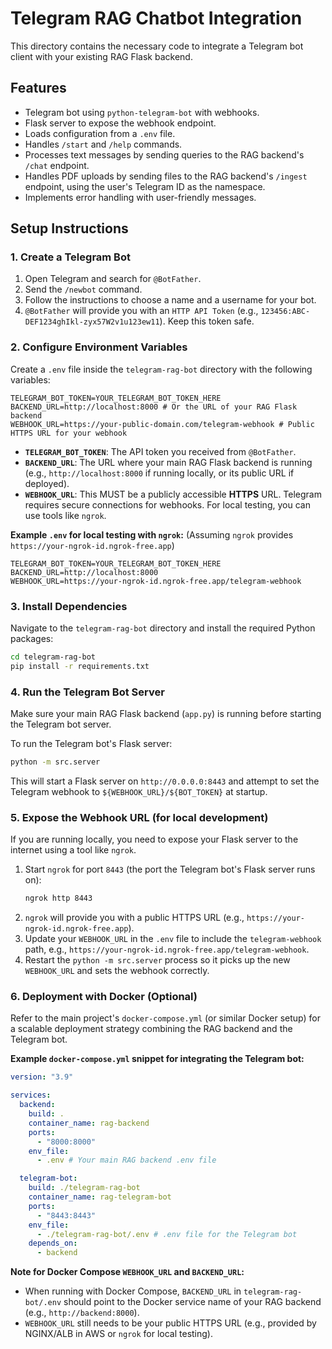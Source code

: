 # Telegram RAG Chatbot Integration

This directory contains the necessary code to integrate a Telegram bot client with your existing RAG Flask backend.

## Features
- Telegram bot using `python-telegram-bot` with webhooks.
- Flask server to expose the webhook endpoint.
- Loads configuration from a `.env` file.
- Handles `/start` and `/help` commands.
- Processes text messages by sending queries to the RAG backend's `/chat` endpoint.
- Handles PDF uploads by sending files to the RAG backend's `/ingest` endpoint, using the user's Telegram ID as the namespace.
- Implements error handling with user-friendly messages.

## Setup Instructions

### 1. Create a Telegram Bot
1. Open Telegram and search for `@BotFather`.
2. Send the `/newbot` command.
3. Follow the instructions to choose a name and a username for your bot.
4. `@BotFather` will provide you with an `HTTP API Token` (e.g., `123456:ABC-DEF1234ghIkl-zyx57W2v1u123ew11`). Keep this token safe.

### 2. Configure Environment Variables
Create a `.env` file inside the `telegram-rag-bot` directory with the following variables:

```
TELEGRAM_BOT_TOKEN=YOUR_TELEGRAM_BOT_TOKEN_HERE
BACKEND_URL=http://localhost:8000 # Or the URL of your RAG Flask backend
WEBHOOK_URL=https://your-public-domain.com/telegram-webhook # Public HTTPS URL for your webhook
```

- **`TELEGRAM_BOT_TOKEN`**: The API token you received from `@BotFather`.
- **`BACKEND_URL`**: The URL where your main RAG Flask backend is running (e.g., `http://localhost:8000` if running locally, or its public URL if deployed).
- **`WEBHOOK_URL`**: This MUST be a publicly accessible **HTTPS** URL. Telegram requires secure connections for webhooks. For local testing, you can use tools like `ngrok`.

**Example `.env` for local testing with `ngrok`:**
(Assuming `ngrok` provides `https://your-ngrok-id.ngrok-free.app`)
```
TELEGRAM_BOT_TOKEN=YOUR_TELEGRAM_BOT_TOKEN_HERE
BACKEND_URL=http://localhost:8000
WEBHOOK_URL=https://your-ngrok-id.ngrok-free.app/telegram-webhook
```

### 3. Install Dependencies
Navigate to the `telegram-rag-bot` directory and install the required Python packages:

```bash
cd telegram-rag-bot
pip install -r requirements.txt
```

### 4. Run the Telegram Bot Server
Make sure your main RAG Flask backend (`app.py`) is running before starting the Telegram bot server.

To run the Telegram bot's Flask server:

```bash
python -m src.server
```

This will start a Flask server on `http://0.0.0.0:8443` and attempt to set the Telegram webhook to `${WEBHOOK_URL}/${BOT_TOKEN}` at startup.

### 5. Expose the Webhook URL (for local development)
If you are running locally, you need to expose your Flask server to the internet using a tool like `ngrok`.

1. Start `ngrok` for port `8443` (the port the Telegram bot's Flask server runs on):
   ```bash
   ngrok http 8443
   ```
2. `ngrok` will provide you with a public HTTPS URL (e.g., `https://your-ngrok-id.ngrok-free.app`).
3. Update your `WEBHOOK_URL` in the `.env` file to include the `telegram-webhook` path, e.g., `https://your-ngrok-id.ngrok-free.app/telegram-webhook`.
4. Restart the `python -m src.server` process so it picks up the new `WEBHOOK_URL` and sets the webhook correctly.

### 6. Deployment with Docker (Optional)

Refer to the main project's `docker-compose.yml` (or similar Docker setup) for a scalable deployment strategy combining the RAG backend and the Telegram bot.

**Example `docker-compose.yml` snippet for integrating the Telegram bot:**

```yaml
version: "3.9"

services:
  backend:
    build: .
    container_name: rag-backend
    ports:
      - "8000:8000"
    env_file:
      - .env # Your main RAG backend .env file

  telegram-bot:
    build: ./telegram-rag-bot
    container_name: rag-telegram-bot
    ports:
      - "8443:8443"
    env_file:
      - ./telegram-rag-bot/.env # .env file for the Telegram bot
    depends_on:
      - backend
```

**Note for Docker Compose `WEBHOOK_URL` and `BACKEND_URL`:**
- When running with Docker Compose, `BACKEND_URL` in `telegram-rag-bot/.env` should point to the Docker service name of your RAG backend (e.g., `http://backend:8000`).
- `WEBHOOK_URL` still needs to be your public HTTPS URL (e.g., provided by NGINX/ALB in AWS or `ngrok` for local testing).
